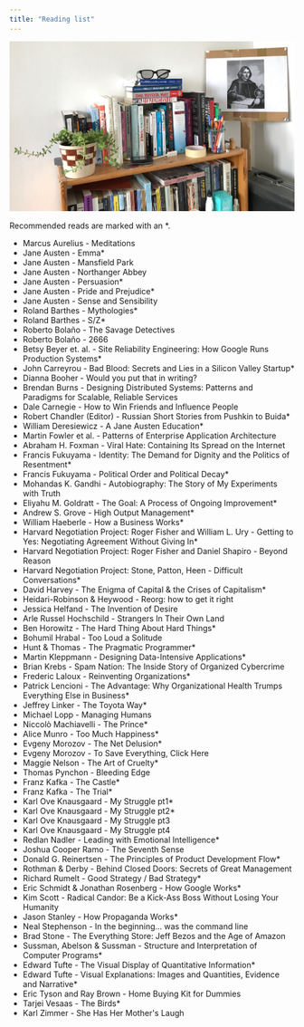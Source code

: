 ```yaml
---
title: "Reading list"
---
```


<div id="image-gallery">
  <img src="/assets/img/bookshelf.jpg">
</div>

Recommended reads are marked with an \*.

* Marcus Aurelius - Meditations
* Jane Austen - Emma\*
* Jane Austen - Mansfield Park
* Jane Austen - Northanger Abbey
* Jane Austen - Persuasion\*
* Jane Austen - Pride and Prejudice\*
* Jane Austen - Sense and Sensibility
* Roland Barthes - Mythologies\*
* Roland Barthes - S/Z\*
* Roberto Bolaño - The Savage Detectives
* Roberto Bolaño - 2666
* Betsy Beyer et. al. - Site Reliability Engineering: How Google Runs Production Systems\*
* John Carreyrou - Bad Blood: Secrets and Lies in a Silicon Valley Startup\*
* Dianna Booher - Would you put that in writing?
* Brendan Burns - Designing Distributed Systems: Patterns and Paradigms for Scalable, Reliable Services
* Dale Carnegie - How to Win Friends and Influence People
* Robert Chandler (Editor) - Russian Short Stories from Pushkin to Buida\*
* William Deresiewicz - A Jane Austen Education\*
* Martin Fowler et al. - Patterns of Enterprise Application Architecture
* Abraham H. Foxman - Viral Hate: Containing Its Spread on the Internet
* Francis Fukuyama - Identity: The Demand for Dignity and the Politics of Resentment\*
* Francis Fukuyama - Political Order and Political Decay\*
* Mohandas K. Gandhi - Autobiography: The Story of My Experiments with Truth
* Eliyahu M. Goldratt - The Goal: A Process of Ongoing Improvement\*
* Andrew S. Grove - High Output Management\*
* William Haeberle - How a Business Works\*
* Harvard Negotiation Project: Roger Fisher and William L. Ury - Getting to Yes: Negotiating Agreement Without Giving In\*
* Harvard Negotiation Project: Roger Fisher and Daniel Shapiro - Beyond Reason
* Harvard Negotiation Project: Stone, Patton, Heen - Difficult Conversations\*
* David Harvey - The Enigma of Capital & the Crises of Capitalism\*
* Heidari-Robinson & Heywood - Reorg: how to get it right
* Jessica Helfand - The Invention of Desire
* Arle Russel Hochschild - Strangers In Their Own Land
* Ben Horowitz - The Hard Thing About Hard Things\*
* Bohumil Hrabal - Too Loud a Solitude
* Hunt & Thomas - The Pragmatic Programmer\*
* Martin Kleppmann - Designing Data-Intensive Applications\*
* Brian Krebs - Spam Nation: The Inside Story of Organized Cybercrime
* Frederic Laloux - Reinventing Organizations\*
* Patrick Lencioni - The Advantage: Why Organizational Health Trumps Everything Else in Business\*
* Jeffrey Linker - The Toyota Way\*
* Michael Lopp - Managing Humans
* Niccolò Machiavelli - The Prince\*
* Alice Munro - Too Much Happiness\*
* Evgeny Morozov - The Net Delusion\*
* Evgeny Morozov - To Save Everything, Click Here
* Maggie Nelson - The Art of Cruelty\*
* Thomas Pynchon - Bleeding Edge
* Franz Kafka - The Castle\*
* Franz Kafka - The Trial\*
* Karl Ove Knausgaard - My Struggle pt1\*
* Karl Ove Knausgaard - My Struggle pt2\*
* Karl Ove Knausgaard - My Struggle pt3
* Karl Ove Knausgaard - My Struggle pt4
* Redlan Nadler - Leading with Emotional Intelligence\*
* Joshua Cooper Ramo - The Seventh Sense
* Donald G. Reinertsen - The Principles of Product Development Flow\*
* Rothman & Derby - Behind Closed Doors: Secrets of Great Management
* Richard Rumelt - Good Strategy / Bad Strategy\*
* Eric Schmidt & Jonathan Rosenberg - How Google Works\*
* Kim Scott - Radical Candor: Be a Kick-Ass Boss Without Losing Your Humanity
* Jason Stanley - How Propaganda Works\*
* Neal Stephenson - In the beginning... was the command line
* Brad Stone - The Everything Store: Jeff Bezos and the Age of Amazon
* Sussman, Abelson & Sussman - Structure and Interpretation of Computer Programs\*
* Edward Tufte - The Visual Display of Quantitative Information\*
* Edward Tufte - Visual Explanations: Images and Quantities, Evidence and Narrative\*
* Eric Tyson and Ray Brown - Home Buying Kit for Dummies
* Tarjei Vesaas - The Birds\*
* Karl Zimmer - She Has Her Mother's Laugh

